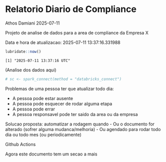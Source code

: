 # Relatorio Diario de Compliance
Athos Damiani
2025-07-11

Projeto de analise de dados para a area de compliance da Empresa X

Data e hora de atualizacao: 2025-07-11 13:37:16.331988

``` r
lubridate::now()
```

    [1] "2025-07-11 13:37:16 UTC"

(Analise dos dados aqui)

``` r
# sc <- spark_connect(method = "databricks_connect")
```

Problemas de uma pessoa ter que atualizar todo dia:

-   A pessoa pode estar ausente
-   A pessoa pode esquecer de rodar alguma etapa
-   A pessoa pode errar
-   A pessoa responsavel pode ter saido da area ou da empresa

Solucao proposta: automatizar a rodagem quando - Ou o documento for
alterado (sofrer alguma mudanca/melhoria) - Ou agendado para rodar todo
dia ou todo mes (ou periodicamente)

Github Actions

Agora este documento tem um secao a mais
